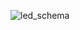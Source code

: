 
![led_schema](https://user-images.githubusercontent.com/99681304/156243611-e58424d0-0c16-4997-9df3-1dabf1a8f48d.png)
